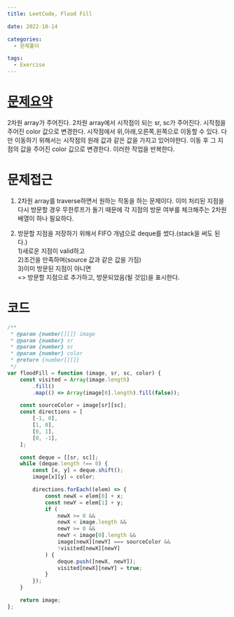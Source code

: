 ```yaml
---
title: LeetCode, Flood Fill

date: 2022-10-14

categories:
  - 문제풀이

tags:
  - Exercise
---
```


# [문제요약](https://leetcode.com/problems/flood-fill/)

2차원 array가 주어진다. 2차원 array에서 시작점이 되는 sr, sc가 주어진다. 시작점을 주어진 color 값으로 변경한다. 시작점에서 위,아래,오른쪽,왼쪽으로 이동할 수 있다. 다만 이동하기 위해서는 시작점의 원래 값과 같은 값을 가지고 있어야한다. 이동 후 그 지점의 값을 주어진 color 깂으로 변경한다. 이러한 작업을 반복한다.

# 문제접근

1. 2차원 array를 traverse하면서 원하는 작동을 하는 문제이다. 이미 처리된 지점을 다시 방문할 경우 무한루프가 돌기 때문에 각 지점의 방문 여부를 체크해주는 2차원 배열이 하나 필요하다.

2. 방문할 지점을 저장하기 위해서 FIFO 개념으로 deque를 썼다.(stack을 써도 된다.)  
1)새로운 지점이 valid하고  
2)조건을 만족하며(source 값과 같은 값을 가짐)  
3)이미 방문된 지점이 아니면  
=> 방문할 지점으로 추가하고, 방문되었음(될 것임)을 표시한다.

# 코드

```javascript
/**
 * @param {number[][]} image
 * @param {number} sr
 * @param {number} sc
 * @param {number} color
 * @return {number[][]}
 */
var floodFill = function (image, sr, sc, color) {
	const visited = Array(image.length)
		.fill()
		.map(() => Array(image[0].length).fill(false));

	const sourceColor = image[sr][sc];
	const directions = [
		[-1, 0],
		[1, 0],
		[0, 1],
		[0, -1],
	];

	const deque = [[sr, sc]];
	while (deque.length !== 0) {
		const [x, y] = deque.shift();
		image[x][y] = color;

		directions.forEach((elem) => {
			const newX = elem[0] + x;
			const newY = elem[1] + y;
			if (
				newX >= 0 &&
				newX < image.length &&
				newY >= 0 &&
				newY < image[0].length &&
				image[newX][newY] === sourceColor &&
				!visited[newX][newY]
			) {
				deque.push([newX, newY]);
				visited[newX][newY] = true;
			}
		});
	}

	return image;
};
```
